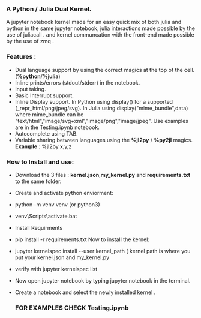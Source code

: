 ### A Python / Julia Dual Kernel.
A jupyter notebook kernel made for an easy quick mix of both julia and python in the same jupyter notebook, julia interactions made possible by the use of juliacall . and kernel communcation with the front-end made possible by the use of zmq .

### Features :
- Dual language support by using the correct magics at the top of the cell. (**%python**/**%julia**)
- Inline prints/errors (stdout/stderr) in the notebook.
- Input taking.
- Basic Interrupt support.
- Inline Display support.
In Python using display() for a supported (_repr_html/png/jpeg/svg).
In Julia using display("mime_bundle",data) where mime_bundle can be "text/html","image/svg+xml","image/png","image/jpeg".
Use examples are in the Testing.ipynb notebook.
- Autocomplete using TAB.
- Variable sharing between languages using the **%jl2py** / **%py2jl** magics.
**Example** : %jl2py x,y,z

### How to Install and use:
- Download the 3 files : **kernel.json**,**my_kernel.py** and **requirements.txt** to the same folder.
- Create and activate python enviorment:
- python -m venv venv (or python3)
- venv\Scripts\activate.bat
- Install Requirments
- pip install -r requirements.txt
Now to install the kernel:
- jupyter kernelspec install --user kernel_path ( kernel path is where you put your kernel.json and my_kernel.py
- verify with jupyter kernelspec list
- Now open jupyter notebook by typing jupyter notebook in the terminal.
- Create a notebook and select the newly installed kernel .

  ### FOR EXAMPLES CHECK Testing.ipynb
